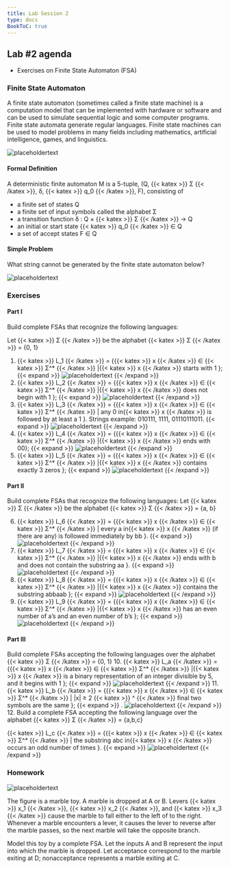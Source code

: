 ```yaml
---
title: Lab Session 2
type: docs
BookToC: true
---
```

## Lab #2 agenda

- Exercises on Finite State Automaton (FSA)

### **Finite State Automaton**  

A finite state automaton (sometimes called a finite state machine) 
is a computation model that can be implemented with hardware or software 
and can be used to simulate sequential logic and some computer programs. 
Finite state automata generate regular languages. Finite state machines 
can be used to model problems in many fields including mathematics, 
artificial intelligence, games, and linguistics.

![placeholdertext](/1.png)

#### **Formal Definition**  

A deterministic finite automaton M is a 5-tuple, (Q, {{< katex >}} Σ {{< /katex >}}, δ, {{< katex >}} q_0 {{< /katex >}}, F), consisting
of
- a finite set of states Q
- a finite set of input symbols called the alphabet Σ 
- a transition function δ : Q × {{< katex >}} Σ {{< /katex >}} → Q 
- an initial or start state {{< katex >}} q_0 {{< /katex >}} ∈ Q 
- a set of accept states F ∈ Q

#### **Simple Problem**  

What string cannot be generated by the finite state automaton below?

![placeholdertext](/images/lab2/2.png)

### **Exercises**  

#### **Part I**

Build complete FSAs that recognize the following languages:

Let {{< katex >}} Σ {{< /katex >}} be the alphabet {{< katex >}} Σ {{< /katex >}} = {0, 1}

1. {{< katex >}} L_1 {{< /katex >}} = {{{< katex >}} x {{< /katex >}} ∈ {{< katex >}} Σ^* {{< /katex >}} |{{< katex >}} x {{< /katex >}} starts with 1 };
{{< expand >}}
   ![placeholdertext](/images/lab2/3.png)
{{< /expand >}}
2. {{< katex >}} L_2 {{< /katex >}} = {{{< katex >}} x {{< /katex >}} ∈ {{< katex >}} Σ^* {{< /katex >}} |{{< katex >}} x {{< /katex >}} does not begin with 1 };
{{< expand >}}
   ![placeholdertext](/images/lab2/4.png)
{{< /expand >}}
3. {{< katex >}} L_3 {{< /katex >}} = {{{< katex >}} x {{< /katex >}} ∈ {{< katex >}} Σ^* {{< /katex >}} | any 0 in{{< katex >}} x {{< /katex >}} is followed by at least a 1 }. Strings example: 010111, 1111, 01110111011.
{{< expand >}}
   ![placeholdertext](/images/lab2/5.png)
{{< /expand >}}
4. {{< katex >}} L_4 {{< /katex >}} = {{{< katex >}} x {{< /katex >}} ∈ {{< katex >}} Σ^* {{< /katex >}} |{{< katex >}} x {{< /katex >}} ends with 00};
{{< expand >}}
   ![placeholdertext](/images/lab2/6.png)
{{< /expand >}}
5. {{< katex >}} L_5 {{< /katex >}} = {{{< katex >}} x {{< /katex >}} ∈ {{< katex >}} Σ^* {{< /katex >}} |{{< katex >}} x {{< /katex >}} contains exactly 3 zeros };
{{< expand >}}
   ![placeholdertext](/images/lab2/7.png)
{{< /expand >}}

#### **Part II**

Build complete FSAs that recognize the following languages: Let {{< katex >}} Σ {{< /katex >}} be the alphabet {{< katex >}} Σ {{< /katex >}} = {a, b}

6. {{< katex >}} L_6 {{< /katex >}} = {{{< katex >}} x {{< /katex >}} ∈ {{< katex >}} Σ^* {{< /katex >}} | every a in{{< katex >}} x {{< /katex >}} (if there are any) is followed immediately by bb }.
{{< expand >}}
   ![placeholdertext](/images/lab2/8.png)
{{< /expand >}}
7. {{< katex >}} L_7 {{< /katex >}} = {{{< katex >}} x {{< /katex >}} ∈ {{< katex >}} Σ^* {{< /katex >}} |{{< katex >}} x {{< /katex >}} ends with b and does not contain the substring aa }.
{{< expand >}}
   ![placeholdertext](/images/lab2/9.png)
{{< /expand >}}
8. {{< katex >}} L_8 {{< /katex >}} = {{{< katex >}} x {{< /katex >}} ∈ {{< katex >}} Σ^* {{< /katex >}} |{{< katex >}} x {{< /katex >}} contains the substring abbaab };
{{< expand >}}
   ![placeholdertext](/images/lab2/10.png)
{{< /expand >}}
9. {{< katex >}} L_9 {{< /katex >}} = {{{< katex >}} x {{< /katex >}} ∈ {{< katex >}} Σ^* {{< /katex >}} |{{< katex >}} x {{< /katex >}} has an even number of a’s and an even number of b’s };
{{< expand >}}
   ![placeholdertext](/images/lab2/11.png)
{{< /expand >}}

#### **Part III**

Build complete FSAs accepting the following languages over the alphabet {{< katex >}} Σ {{< /katex >}} = {0, 1}
10. {{< katex >}} L_a {{< /katex >}} = {{{< katex >}} x {{< /katex >}} ∈ {{< katex >}} Σ^* {{< /katex >}} |{{< katex >}} x {{< /katex >}} is a binary representation of an integer divisible by 5, and it begins with 1 };
{{< expand >}}
   ![placeholdertext](/images/lab2/12.png)
{{< /expand >}}
11. {{< katex >}} L_b {{< /katex >}} = {{{< katex >}} x {{< /katex >}} ∈ {{< katex >}} Σ^* {{< /katex >}} | |x| ≥ 2 {{< katex >}} ^ {{< /katex >}} final two symbols are the same };
{{< expand >}}
.
    ![placeholdertext](/images/lab2/13.png)
{{< /expand >}}
12. Build a complete FSA accepting the following language over the alphabet {{< katex >}} Σ {{< /katex >}} = {a,b,c}

{{< katex >}} L_c {{< /katex >}} = {{{< katex >}} x {{< /katex >}} ∈ {{< katex >}} Σ^* {{< /katex >}} | the substring abc in{{< katex >}} x {{< /katex >}} occurs an odd number of times }.
{{< expand >}}
   ![placeholdertext](/images/lab2/14.png)
{{< /expand >}}

### **Homework**

![placeholdertext](/images/lab2/15.png)

The figure is a marble toy. A marble is dropped at A or B.
Levers {{< katex >}} x_1 {{< /katex >}}, {{< katex >}} x_2 {{< /katex >}}, 
and {{< katex >}} x_3 {{< /katex >}} cause the marble to fall either to the left
of to the right. Whenever a marble encounters a lever, it causes 
the lever to reverse after the marble passes, so the next marble 
will take the opposite branch.

Model this toy by a complete FSA. Let the inputs A and B represent 
the input into which the marble is dropped. Let acceptance correspond 
to the marble exiting at D; nonacceptance represents a marble exiting at C.
